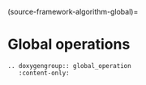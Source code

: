 (source-framework-algorithm-global)=
# Global operations


```{eval-rst}
.. doxygengroup:: global_operation
   :content-only:
```
